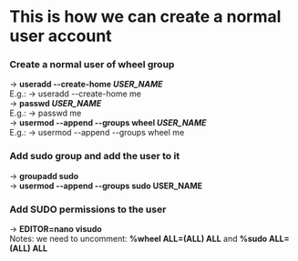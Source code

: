 # This is how we can create a normal user account</br>

### Create a normal user of wheel group</br>
-> **useradd --create-home *USER_NAME***</br>
E.g.: -> useradd --create-home me</br>
-> **passwd *USER_NAME***</br>
E.g.: -> passwd me</br>
-> **usermod --append --groups wheel *USER_NAME***</br>
E.g.: -> usermod --append --groups wheel me</br>

### Add sudo group and add the user to it</br>
-> **groupadd sudo**</br>
-> **usermod --append --groups sudo USER_NAME**

### Add SUDO permissions to the user</br>
-> **EDITOR=nano visudo**</br>
Notes: we need to uncomment: **%wheel ALL=(ALL) ALL** and **%sudo ALL=(ALL) ALL**</br>

